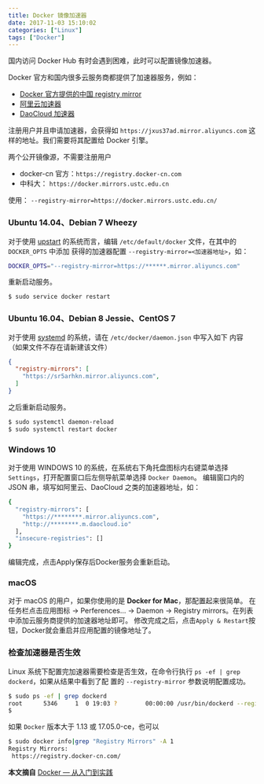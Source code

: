 ```yaml
---
title: Docker 镜像加速器
date: 2017-11-03 15:10:02
categories: ["Linux"]
tags: ["Docker"]
---
```


国内访问 Docker Hub 有时会遇到困难，此时可以配置镜像加速器。



Docker 官方和国内很多云服务商都提供了加速器服务，例如：

* [Docker 官方提供的中国 registry mirror](https://docs.docker.com/registry/recipes/mirror/#use-case-the-china-registry-mirror)
* [阿里云加速器](https://cr.console.aliyun.com/#/accelerator)
* [DaoCloud 加速器](https://www.daocloud.io/mirror#accelerator-doc)

注册用户并且申请加速器，会获得如 `https://jxus37ad.mirror.aliyuncs.com` 这样的地址。我们需要将其配置给 Docker 引擎。

两个公开镜像源，不需要注册用户
+ docker-cn 官方：`https://registry.docker-cn.com`
+ 中科大： `https://docker.mirrors.ustc.edu.cn`

使用： `--registry-mirror=https://docker.mirrors.ustc.edu.cn/`

### Ubuntu 14.04、Debian 7 Wheezy

对于使用 [upstart](http://upstart.ubuntu.com/) 的系统而言，编辑 `/etc/default/docker` 文件，在其中的 `DOCKER_OPTS` 中添加
获得的加速器配置 `--registry-mirror=<加速器地址>`，如：

```bash
DOCKER_OPTS="--registry-mirror=https://******.mirror.aliyuncs.com"
```

重新启动服务。

```bash
$ sudo service docker restart
```

### Ubuntu 16.04、Debian 8 Jessie、CentOS 7

对于使用 [systemd](https://www.freedesktop.org/wiki/Software/systemd/) 的系统，请在 `/etc/docker/daemon.json` 中写入如下
内容（如果文件不存在请新建该文件）

```json
{
  "registry-mirrors": [
    "https://sr5arhkn.mirror.aliyuncs.com",
  ]
}
```

之后重新启动服务。

```bash
$ sudo systemctl daemon-reload
$ sudo systemctl restart docker
```

### Windows 10
对于使用 WINDOWS 10 的系统，在系统右下角托盘图标内右键菜单选择 `Settings`，打开配置窗口后左侧导航菜单选择 `Docker Daemon`。
编辑窗口内的 JSON 串，填写如阿里云、DaoCloud 之类的加速器地址，如：

```bash
{
  "registry-mirrors": [
    "https://********.mirror.aliyuncs.com",
    "http://********.m.daocloud.io"
  ],
  "insecure-registries": []
}
```
编辑完成，点击Apply保存后Docker服务会重新启动。

### macOS

对于 macOS 的用户，如果你使用的是 **Docker for Mac**，那配置起来很简单。
在任务栏点击应用图标 -> Perferences... -> Daemon -> Registry mirrors。在列表中添加云服务商提供的加速器地址即可。
修改完成之后，点击`Apply & Restart`按钮，Docker就会重启并应用配置的镜像地址了。

### 检查加速器是否生效

Linux 系统下配置完加速器需要检查是否生效，在命令行执行 `ps -ef | grep dockerd`，如果从结果中看到了配
置的 `--registry-mirror` 参数说明配置成功。

```bash
$ sudo ps -ef | grep dockerd
root      5346     1  0 19:03 ?        00:00:00 /usr/bin/dockerd --registry-mirror=https://********.mirror.aliyuncs.com
$
```
如果 `Docker` 版本大于 1.13 或 17.05.0-ce，也可以
```bash
$ sudo docker info|grep "Registry Mirrors" -A 1
Registry Mirrors:
 https://registry.docker-cn.com/
```

**本文摘自** [Docker — 从入门到实践](https://www.gitbook.com/book/yeasy/docker_practice/details)